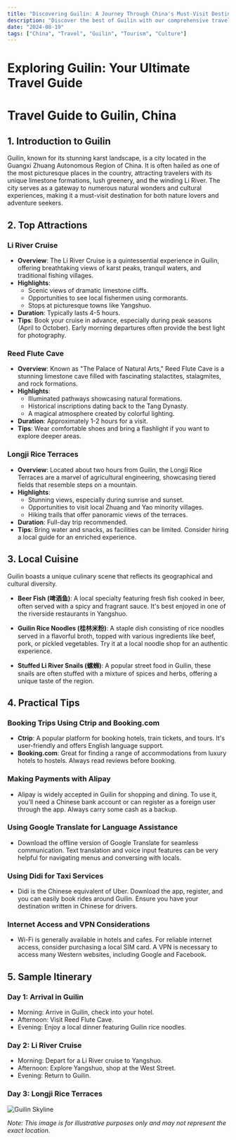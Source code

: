 ```yaml
---
title: "Discovering Guilin: A Journey Through China's Must-Visit Destination"
description: "Discover the best of Guilin with our comprehensive travel guide. Explore top attractions, savor local cuisine, and get insider tips for an unforgettable Chinese adventure."
date: "2024-08-19"
tags: ["China", "Travel", "Guilin", "Tourism", "Culture"]
---
```


# Exploring Guilin: Your Ultimate Travel Guide

# Travel Guide to Guilin, China

## 1. Introduction to Guilin
Guilin, known for its stunning karst landscape, is a city located in the Guangxi Zhuang Autonomous Region of China. It is often hailed as one of the most picturesque places in the country, attracting travelers with its unique limestone formations, lush greenery, and the winding Li River. The city serves as a gateway to numerous natural wonders and cultural experiences, making it a must-visit destination for both nature lovers and adventure seekers.

## 2. Top Attractions

### Li River Cruise
- **Overview**: The Li River Cruise is a quintessential experience in Guilin, offering breathtaking views of karst peaks, tranquil waters, and traditional fishing villages.
- **Highlights**:
  - Scenic views of dramatic limestone cliffs.
  - Opportunities to see local fishermen using cormorants.
  - Stops at picturesque towns like Yangshuo.
- **Duration**: Typically lasts 4-5 hours.
- **Tips**: Book your cruise in advance, especially during peak seasons (April to October). Early morning departures often provide the best light for photography.

### Reed Flute Cave
- **Overview**: Known as "The Palace of Natural Arts," Reed Flute Cave is a stunning limestone cave filled with fascinating stalactites, stalagmites, and rock formations.
- **Highlights**:
  - Illuminated pathways showcasing natural formations.
  - Historical inscriptions dating back to the Tang Dynasty.
  - A magical atmosphere created by colorful lighting.
- **Duration**: Approximately 1-2 hours for a visit.
- **Tips**: Wear comfortable shoes and bring a flashlight if you want to explore deeper areas.

### Longji Rice Terraces
- **Overview**: Located about two hours from Guilin, the Longji Rice Terraces are a marvel of agricultural engineering, showcasing tiered fields that resemble steps on a mountain.
- **Highlights**:
  - Stunning views, especially during sunrise and sunset.
  - Opportunities to visit local Zhuang and Yao minority villages.
  - Hiking trails that offer panoramic views of the terraces.
- **Duration**: Full-day trip recommended.
- **Tips**: Bring water and snacks, as facilities can be limited. Consider hiring a local guide for an enriched experience.

## 3. Local Cuisine
Guilin boasts a unique culinary scene that reflects its geographical and cultural diversity.

- **Beer Fish (啤酒鱼)**: A local specialty featuring fresh fish cooked in beer, often served with a spicy and fragrant sauce. It's best enjoyed in one of the riverside restaurants in Yangshuo.
  
- **Guilin Rice Noodles (桂林米粉)**: A staple dish consisting of rice noodles served in a flavorful broth, topped with various ingredients like beef, pork, or pickled vegetables. Try it at a local noodle shop for an authentic experience.

- **Stuffed Li River Snails (螺蛳)**: A popular street food in Guilin, these snails are often stuffed with a mixture of spices and herbs, offering a unique taste of the region.

## 4. Practical Tips

### Booking Trips Using Ctrip and Booking.com
- **Ctrip**: A popular platform for booking hotels, train tickets, and tours. It's user-friendly and offers English language support.
- **Booking.com**: Great for finding a range of accommodations from luxury hotels to hostels. Always read reviews before booking.

### Making Payments with Alipay
- Alipay is widely accepted in Guilin for shopping and dining. To use it, you’ll need a Chinese bank account or can register as a foreign user through the app. Always carry some cash as a backup.

### Using Google Translate for Language Assistance
- Download the offline version of Google Translate for seamless communication. Text translation and voice input features can be very helpful for navigating menus and conversing with locals.

### Using Didi for Taxi Services
- Didi is the Chinese equivalent of Uber. Download the app, register, and you can easily book rides around Guilin. Ensure you have your destination written in Chinese for drivers.

### Internet Access and VPN Considerations
- Wi-Fi is generally available in hotels and cafes. For reliable internet access, consider purchasing a local SIM card. A VPN is necessary to access many Western websites, including Google and Facebook.

## 5. Sample Itinerary

### Day 1: Arrival in Guilin
- Morning: Arrive in Guilin, check into your hotel.
- Afternoon: Visit Reed Flute Cave.
- Evening: Enjoy a local dinner featuring Guilin rice noodles.

### Day 2: Li River Cruise
- Morning: Depart for a Li River cruise to Yangshuo.
- Afternoon: Explore Yangshuo, shop at the West Street.
- Evening: Return to Guilin.

### Day 3: Longji Rice Terraces

<img src="https://source.unsplash.com/1600x900/?Guilin,cityscape" alt="Guilin Skyline" loading="lazy">

*Note: This image is for illustrative purposes only and may not represent the exact location.*

